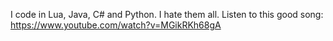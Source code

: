 I code in Lua, Java, C# and Python.
I hate them all.
Listen to this good song:
https://www.youtube.com/watch?v=MGikRKh68gA
